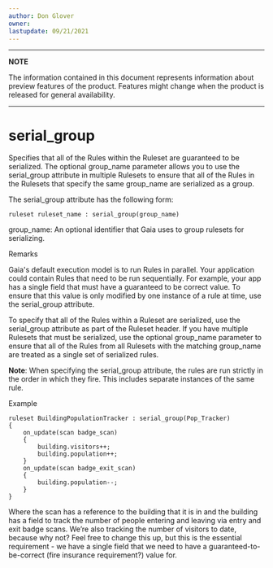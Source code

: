 ```yaml
---
author: Don Glover
owner: 
lastupdate: 09/21/2021
---
```


---

**NOTE**

The information contained in this document represents information about preview features of the product. Features might change when the product is released for general availability.

---

# serial_group

Specifies that all of the Rules within the Ruleset are guaranteed to be serialized. The optional group_name parameter allows you to use the serial_group attribute in multiple Rulesets to ensure that all of the Rules in the Rulesets that specify the same group_name are serialized as a group.

The serial_group attribute has the following form:

`ruleset ruleset_name : serial_group(group_name)`

group_name: An optional identifier that Gaia uses to group rulesets for serializing.

Remarks

Gaia's default execution model is to run Rules in parallel. Your application could contain Rules that need to be run sequentially. For example, your app has a single field that must have a guaranteed to be correct value. To ensure that this value is only modified by one instance of a rule at time, use the serial_group attribute.

To specify that all of the Rules within a Ruleset are serialized, use the serial_group attribute as part of the Ruleset header. If you have multiple Rulesets that must be serialized, use the optional group_name parameter to ensure that all of the Rules from all Rulesets with the matching group_name are treated as a single set of serialized rules.

**Note**: When specifying the serial_group attribute, the rules are run strictly in the order in which they fire. This includes separate instances of the same rule.

Example

```
ruleset BuildingPopulationTracker : serial_group(Pop_Tracker)
{
    on_update(scan badge_scan)
    {
        building.visitors++;
        building.population++;
    }
    on_update(scan badge_exit_scan)
    {
        building.population--;
    }
}
```

Where the scan has a reference to the building that it is in and the building has a field to track the number of people entering and leaving via entry and exit badge scans. We’re also tracking the number of visitors to date, because why not? Feel free to change this up, but this is the essential requirement - we have a single field that we need to have a guaranteed-to-be-correct (fire insurance requirement?) value for.
